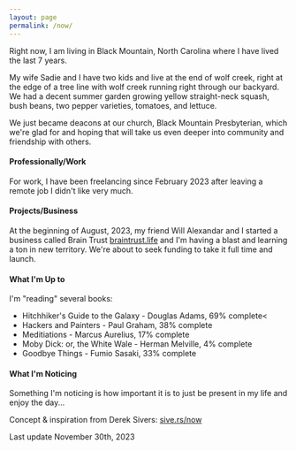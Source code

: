 ```yaml
---
layout: page
permalink: /now/
---
```


Right now, I am living in Black Mountain, North Carolina where I have lived the last 7 years.

My wife Sadie and I have two kids and live at the end of wolf creek, right at the edge of a tree line with wolf creek running right through our backyard. We had a decent summer garden growing yellow straight-neck squash, bush beans, two pepper varieties, tomatoes, and lettuce.

We just became deacons at our church, Black Mountain Presbyterian, which we're glad for and hoping that will take us even deeper into community and friendship with others.

#### Professionally/Work

For work, I have been freelancing since February 2023 after leaving a remote job I didn't like very much.

#### Projects/Business

At the beginning of August, 2023, my friend Will Alexandar and I started a business called Brain Trust [braintrust.life](https://www.braintrust.life/) and I'm having a blast and learning a ton in new territory. We're about to seek funding to take it full time and launch.

#### What I'm Up to

I'm "reading" several books: 
- Hitchhiker's Guide to the Galaxy - Douglas Adams, 69% complete<
- Hackers and Painters - Paul Graham, 38% complete
- Meditiations - Marcus Aurelius, 17% complete
- Moby Dick: or, the White Wale - Herman Melville, 4% complete
- Goodbye Things - Fumio Sasaki, 33% complete

#### What I'm Noticing

Something I'm noticing is how important it is to just be present in my life and enjoy the day...

Concept & inspiration from Derek Sivers: [sive.rs/now](https://sive.rs/now)

Last update November 30th, 2023

